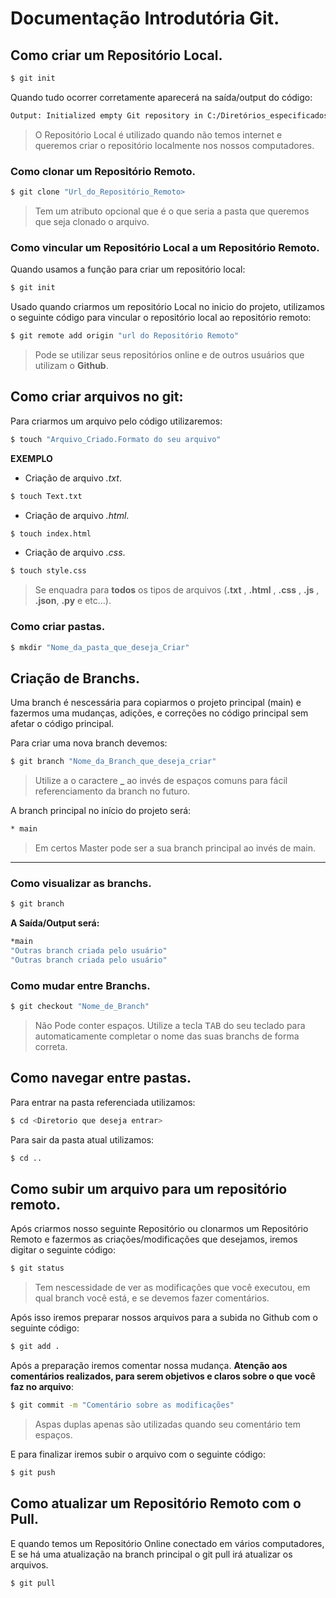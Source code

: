 # Documentação Introdutória Git.
## Como criar um Repositório Local.

```bash
$ git init
```

Quando tudo ocorrer corretamente aparecerá na saída/output do código: 

```bash
Output: Initialized empty Git repository in C:/Diretórios_especificados
```

>O Repositório Local é utilizado quando não temos internet e queremos criar o repositório localmente nos nossos computadores. 

### Como clonar um Repositório Remoto.

```bash
$ git clone "Url_do_Repositório_Remoto>
```

> Tem um atributo opcional que é o <directory> que seria a pasta que queremos que seja clonado o arquivo.
 
### Como vincular um Repositório Local a um Repositório Remoto.

Quando usamos a função para criar um repositório local:

```bash
$ git init
```

Usado quando criarmos um repositório Local no inicio do projeto, utilizamos o seguinte código para vincular o repositório local ao repositório remoto:

```bash
$ git remote add origin "url do Repositório Remoto"
```

> Pode se utilizar seus repositórios online e de outros usuários que utilizam o **Github**. 
## Como criar arquivos no git:

Para criarmos um arquivo pelo código utilizaremos:

```bash
$ touch "Arquivo_Criado.Formato do seu arquivo"
```

****EXEMPLO**** 
 - Criação de arquivo *.txt*.
 ```bash
$ touch Text.txt
```
- Criação de arquivo *.html*.
```bash
$ touch index.html
```
- Criação de arquivo *.css*.
```bash
$ touch style.css
```

> Se enquadra para **todos** os tipos de arquivos (**.txt** , **.html** , **.css** , **.js** , **.json**, **.py** e etc...).

### Como criar pastas.
```bash
$ mkdir "Nome_da_pasta_que_deseja_Criar"
```


## Criação de Branchs.
Uma branch é nescessária para copiarmos o projeto principal (main) e fazermos uma mudanças, adições, e correções no código principal sem afetar o código principal.

Para criar uma nova branch devemos:
```bash
$ git branch "Nome_da_Branch_que_deseja_criar"
```

> Utilize a o caractere **_** ao invés de espaços comuns para fácil referenciamento da branch no futuro.

A branch principal no início do projeto será: 
```bash
* main
```
> Em certos Master pode ser a sua branch principal ao invés de main.

___
### Como visualizar as branchs.

```bash
$ git branch
```

**A Saída/Output será:**

```bash
*main
"Outras branch criada pelo usuário"
"Outras branch criada pelo usuário"
```

### Como mudar entre Branchs.
```bash
$ git checkout "Nome_de_Branch"
```
> Não Pode conter espaços.
> Utilize a tecla <kbd>TAB</kbd> do seu teclado para automaticamente completar o nome das suas branchs de forma correta.

## Como navegar entre pastas.

 Para entrar na pasta referenciada utilizamos:

```bash
$ cd <Diretorio que deseja entrar>
```

Para sair da pasta atual utilizamos:

```bash
$ cd ..
```
  
## Como subir um arquivo para um repositório remoto.

Após criarmos nosso seguinte Repositório ou clonarmos um Repositório Remoto e fazermos as criações/modificações que desejamos, iremos digitar o seguinte código:

```bash
$ git status
```
    
> Tem nescessidade de ver as modificações que você executou, em qual branch você está, e se devemos fazer comentários.

Após isso iremos preparar nossos arquivos para a subida no Github com o seguinte código:

```bash
$ git add .
```

Após a preparação iremos comentar nossa mudança. **Atenção aos comentários realizados, para serem objetivos e claros sobre o que você faz no arquivo**:

```bash
$ git commit -m "Comentário sobre as modificações"
```
> Aspas duplas apenas são utilizadas quando seu comentário tem espaços.

E para finalizar iremos subir o arquivo com o seguinte código: 

```bash
$ git push
```
 ## Como atualizar um Repositório Remoto com o Pull.
 E quando temos um Repositório Online conectado em vários computadores, E se há uma atualização na branch principal o git pull irá atualizar os arquivos.
 
 ```bash
$ git pull
```
